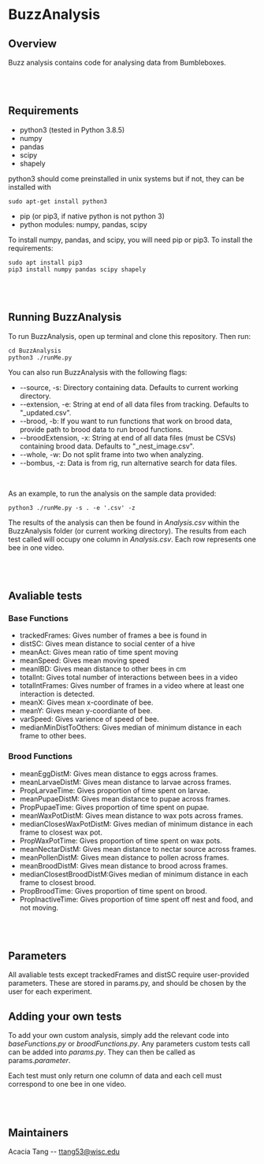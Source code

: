 # BuzzAnalysis
## Overview
Buzz analysis contains code for analysing data from Bumbleboxes.

<br><br>

## Requirements
- python3 (tested in Python 3.8.5)
- numpy
- pandas
- scipy
- shapely

python3 should come preinstalled in unix systems but if not, they can be installed with
```
sudo apt-get install python3
```

- pip (or pip3, if native python is not python 3)
- python modules: numpy, pandas, scipy

To install numpy, pandas, and scipy, you will need pip or pip3. To install the requirements:
```
sudo apt install pip3
pip3 install numpy pandas scipy shapely
```

<br><br>

## Running BuzzAnalysis
To run BuzzAnalysis, open up terminal and clone this repository. Then run:

```
cd BuzzAnalysis
python3 ./runMe.py
```

You can also run BuzzAnalysis with the following flags:
- --source, -s: Directory containing data. Defaults to current working directory.
- --extension, -e: String at end of all data files from tracking. Defaults to "_updated.csv".
- --brood, -b: If you want to run functions that work on brood data, provide path to brood data to run brood functions.
- --broodExtension, -x: String at end of all data files (must be CSVs) containing brood data. Defaults to "_nest_image.csv".
- --whole, -w: Do not split frame into two when analyzing.
- --bombus, -z: Data is from rig, run alternative search for data files.

<br>

As an example, to run the analysis on the sample data provided:
```
python3 ./runMe.py -s . -e '.csv' -z
```

The results of the analysis can then be found in *Analysis.csv* within the BuzzAnalysis folder (or current working directory). The results from each test called will occupy one column in *Analysis.csv*. Each row represents one bee in one video.

<br><br>

## Avaliable tests
### Base Functions
- trackedFrames: Gives number of frames a bee is found in
- distSC: Gives mean distance to social center of a hive
- meanAct: Gives mean ratio of time spent moving
- meanSpeed: Gives mean moving speed
- meanIBD: Gives mean distance to other bees in cm
- totalInt: Gives total number of interactions between bees in a video
- totalIntFrames: Gives number of frames in a video where at least one interaction is detected.
- meanX: Gives mean x-coordinate of bee.
- meanY: Gives mean y-coordiante of bee.
- varSpeed: Gives varience of speed of bee.
- medianMinDistToOthers: Gives median of minimum distance in each frame to other bees.

### Brood Functions
- meanEggDistM: Gives mean distance to eggs across frames.
- meanLarvaeDistM: Gives mean distance to larvae across frames.
- PropLarvaeTime: Gives proportion of time spent on larvae.
- meanPupaeDistM: Gives mean distance to pupae across frames.
- PropPupaeTime: Gives proportion of time spent on pupae.
- meanWaxPotDistM: Gives mean distance to wax pots across frames.
- medianClosesWaxPotDistM: Gives median of minimum distance in each frame to closest wax pot.
- PropWaxPotTime: Gives proportion of time spent on wax pots.
- meanNectarDistM: Gives mean distance to nectar source across frames.
- meanPollenDistM: Gives mean distance to pollen across frames.
- meanBroodDistM: Gives mean distance to brood across frames.
- medianClosestBroodDistM:Gives median of minimum distance in each frame to closest brood.
- PropBroodTime: Gives proportion of time spent on brood.
- PropInactiveTime: Gives proportion of time spent off nest and food, and not moving.

<br><br>

## Parameters
All avaliable tests except trackedFrames and distSC require user-provided parameters. These are stored in params.py, and should be chosen by the user for each experiment.

## Adding your own tests
To add your own custom analysis, simply add the relevant code into *baseFunctions.py* or *broodFunctions.py*.
Any parameters custom tests call can be added into *params.py*. They can then be called as params.*parameter*.

Each test must only return one column of data and each cell must correspond to one bee in one video.

<br><br>

## Maintainers
Acacia Tang --  [ttang53@wisc.edu](mailto:ttang53@wisc.edu)
